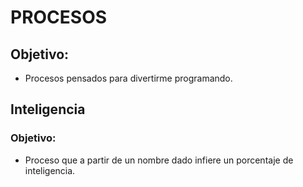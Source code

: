 # PROCESOS
## Objetivo: 
* Procesos pensados para divertirme programando.
## Inteligencia
### Objetivo: 
* Proceso que a partir de un nombre dado infiere un porcentaje de inteligencia.
